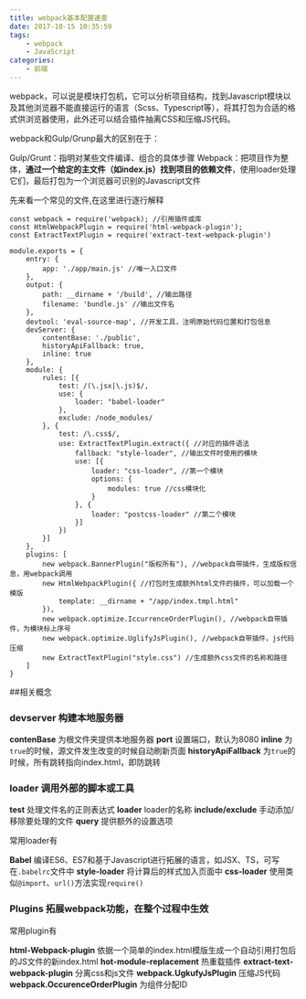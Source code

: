 ```yaml
---
title: webpack基本配置速查
date: 2017-10-15 10:35:59
tags:
    - webpack 
    - JavaScript
categories:
    - 前端
---
```


webpack，可以说是模块打包机，它可以分析项目结构，找到Javascript模块以及其他浏览器不能直接运行的语言（Scss、Typescript等），将其打包为合适的格式供浏览器使用，此外还可以结合插件抽离CSS和压缩JS代码。

webpack和Gulp/Grunp最大的区别在于：

Gulp/Grunt：指明对某些文件编译、组合的具体步骤
Webpack：把项目作为整体，**通过一个给定的主文件（如index.js）找到项目的依赖文件**，使用loader处理它们，最后打包为一个浏览器可识别的Javascript文件

先来看一个常见的文件,在这里进行逐行解释

```
const webpack = require('webpack); //引用插件或库
const HtmlWebpackPlugin = require('html-webpack-plugin');
const ExtractTextPlugin = require('extract-text-webpack-plugin')

module.exports = {
    entry: {
        app: './app/main.js' //唯一入口文件
    },
    output: {
        path: __dirname + '/build', //输出路径
        filename: 'bundle.js' //输出文件名
    },
    devtool: 'eval-source-map', //开发工具，注明原始代码位置和打包信息
    devServer: {
        contentBase: './public',
        historyApiFallback: true,
        inline: true
    },
    module: {
        rules: [{
            test: /(\.jsx|\.js)$/,
            use: {
                loader: "babel-loader"
            },
            exclude: /node_modules/
        }, {
            test: /\.css$/,
            use: ExtractTextPlugin.extract({ //对应的插件语法
                fallback: "style-loader", //输出文件时使用的模块
                use: [{
                    loader: "css-loader", //第一个模块
                    options: {
                        modules: true //css模块化
                    }
                }, {
                    loader: "postcss-loader" //第二个模块
                }]
            })
        }]
    },
    plugins: [
        new webpack.BannerPlugin("版权所有"), //webpack自带插件，生成版权信息，用webpack调用
        new HtmlWebpackPlugin({ //打包时生成额外html文件的插件，可以加载一个模版
            template: __dirname + "/app/index.tmpl.html"
        }),
        new webpack.optimize.IccurrenceOrderPlugin(), //webpack自带插件，为模块标上序号
        new webpack.optimize.UglifyJsPlugin(), //webpack自带插件，js代码压缩
        new ExtractTextPlugin("style.css") //生成额外css文件的名称和路径
    ]
}
```

<!--more-->

##相关概念

### devserver 构建本地服务器

**contenBase** 为根文件夹提供本地服务器
**port** 设置端口，默认为8080
**inline** 为``true``的时候，源文件发生改变的时候自动刷新页面
**historyApiFallback** 为``true``的时候，所有跳转指向index.html，即防跳转

### loader 调用外部的脚本或工具

**test** 处理文件名的正则表达式
**loader** loader的名称
**include/exclude** 手动添加/移除要处理的文件
**query** 提供额外的设置选项

常用loader有

**Babel** 编译ES6、ES7和基于Javascript进行拓展的语言，如JSX、TS，可写在``.babelrc``文件中
**style-loader** 将计算后的样式加入页面中
**css-loader** 使用类似``@import``、``url()``方法实现``require()``

### Plugins 拓展webpack功能，在整个过程中生效

常用plugin有

**html-Webpack-plugin** 依据一个简单的index.html模版生成一个自动引用打包后的JS文件的新index.html
**hot-module-replacement** 热重载插件
**extract-text-webpack-plugin** 分离css和js文件
**webpack.UgkufyJsPlugin** 压缩JS代码
**webpack.OccurenceOrderPlugin** 为组件分配ID





